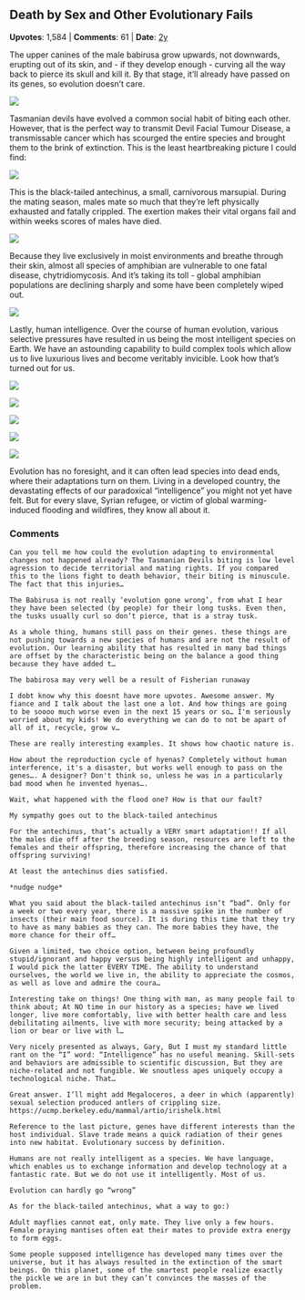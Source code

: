 ## Death by Sex and Other Evolutionary Fails
    
**Upvotes**: 1,584 | **Comments**: 61 | **Date**: [2y](https://www.quora.com/Whats-an-example-of-evolution-that-should-not-have-taken-place-bad-evolution/answer/Gary-Meaney)

The upper canines of the male babirusa grow upwards, not downwards, erupting out of its skin, and - if they develop enough - curving all the way back to pierce its skull and kill it. By that stage, it’ll already have passed on its genes, so evolution doesn’t care.

![](https://qph.fs.quoracdn.net/main-qimg-14d0ece05fcad857b7b53244d2107340-lq)

Tasmanian devils have evolved a common social habit of biting each other. However, that is the perfect way to transmit Devil Facial Tumour Disease, a transmissable cancer which has scourged the entire species and brought them to the brink of extinction. This is the least heartbreaking picture I could find:

![](https://qph.fs.quoracdn.net/main-qimg-0ffe9f85edcd32d4dca2869f5fd80d15-lq)

This is the black-tailed antechinus, a small, carnivorous marsupial. During the mating season, males mate so much that they’re left physically exhausted and fatally crippled. The exertion makes their vital organs fail and within weeks scores of males have died.

![](https://qph.fs.quoracdn.net/main-qimg-bb0f03c88bc67ae9f8140ebb2e598f66-lq)

Because they live exclusively in moist environments and breathe through their skin, almost all species of amphibian are vulnerable to one fatal disease, chytridiomycosis. And it’s taking its toll - global amphibian populations are declining sharply and some have been completely wiped out.

![](https://qph.fs.quoracdn.net/main-qimg-1c082183c1406594c3d15c37fa6d192d-lq)

Lastly, human intelligence. Over the course of human evolution, various selective pressures have resulted in us being the most intelligent species on Earth. We have an astounding capability to build complex tools which allow us to live luxurious lives and become veritably invicible. Look how that’s turned out for us.

![](https://qph.fs.quoracdn.net/main-qimg-d22e83b69f1054ffdc92478fa7bfffdf-lq)

![](https://qph.fs.quoracdn.net/main-qimg-bb80aaf0dbdbb62a231fa88fb20fcff1-lq)

![](https://qph.fs.quoracdn.net/main-qimg-3804e943fa39643982f50b4e8f8d74c4-lq)

![](https://qph.fs.quoracdn.net/main-qimg-4d28c1eb63cc18044e210abdc4bbe73c-lq)

![](https://qph.fs.quoracdn.net/main-qimg-c67ad834c74495bcd97abfe6990f6b6b-lq)

Evolution has no foresight, and it can often lead species into dead ends, where their adaptations turn on them. Living in a developed country, the devastating effects of our paradoxical “intelligence” you might not yet have felt. But for every slave, Syrian refugee, or victim of global warming-induced flooding and wildfires, they know all about it.

### Comments

```
Can you tell me how could the evolution adapting to environmental changes not happened already? The Tasmanian Devils biting is low level agression to decide territorial and mating rights. If you compared this to the lions fight to death behavior, their biting is minuscule. The fact that this injuries…
```

```
The Babirusa is not really ‘evolution gone wrong’, from what I hear they have been selected (by people) for their long tusks. Even then, the tusks usually curl so don’t pierce, that is a stray tusk.
```

```
As a whole thing, humans still pass on their genes. these things are not pushing towards a new species of humans and are not the result of evolution. Our learning ability that has resulted in many bad things are offset by the characteristic being on the balance a good thing because they have added t…
```

```
The babirosa may very well be a result of Fisherian runaway
```

```
I dobt know why this doesnt have more upvotes. Awesome answer. My fiance and I talk about the last one a lot. And how things are going to be soooo much worse even in the next 15 years or so… I'm seriously worried about my kids! We do everything we can do to not be apart of all of it, recycle, grow v…
```

```
These are really interesting examples. It shows how chaotic nature is.
```

```
How about the reproduction cycle of hyenas? Completely without human interference, it's a disaster, but works well enough to pass on the genes…. A designer? Don't think so, unless he was in a particularly bad mood when he invented hyenas….
```

```
Wait, what happened with the flood one? How is that our fault?
```

```
My sympathy goes out to the black-tailed antechinus
```

```
For the antechinus, that’s actually a VERY smart adaptation!! If all the males die off after the breeding season, resources are left to the females and their offspring, therefore increasing the chance of that offspring surviving!
```

```
At least the antechinus dies satisfied.

*nudge nudge*
```

```
What you said about the black-tailed antechinus isn’t “bad”. Only for a week or two every year, there is a massive spike in the number of insects (their main food source). It is during this time that they try to have as many babies as they can. The more babies they have, the more chance for their off…
```

```
Given a limited, two choice option, between being profoundly stupid/ignorant and happy versus being highly intelligent and unhappy, I would pick the latter EVERY TIME. The ability to understand ourselves, the world we live in, the ability to appreciate the cosmos, as well as love and admire the coura…
```

```
Interesting take on things! One thing with man, as many people fail to think about; At NO time in our history as a species; have we lived longer, live more comfortably, live with better health care and less debilitating ailments, live with more security; being attacked by a lion or bear or live with l…
```

```
Very nicely presented as always, Gary, But I must my standard little rant on the “I” word: “Intelligence” has no useful meaning. Skill-sets and behaviors are admissible to scientific discussion, But they are niche-related and not fungible. We snoutless apes uniquely occupy a technological niche. That…
```

```
Great answer. I’ll might add Megaloceros, a deer in which (apparently) sexual selection produced antlers of crippling size.
https://ucmp.berkeley.edu/mammal/artio/irishelk.html
```

```
Reference to the last picture, genes have different interests than the host individual. Slave trade means a quick radiation of their genes into new habitat. Evolutionary success by definition.
```

```
Humans are not really intelligent as a species. We have language, which enables us to exchange information and develop technology at a fantastic rate. But we do not use it intelligently. Most of us.
```

```
Evolution can hardly go “wrong”
```

```
As for the black-tailed antechinus, what a way to go:)

Adult mayflies cannot eat, only mate. They live only a few hours. Female praying mantises often eat their mates to provide extra energy to form eggs.
```

```
Some people supposed intelligence has developed many times over the universe, but it has always resulted in the extinction of the smart beings. On this planet, some of the smartest people realize exactly the pickle we are in but they can’t convinces the masses of the problem.
```
